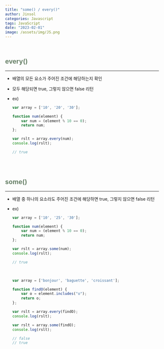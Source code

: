 ```yaml
---
title: "some() / every()"
author: Jinsol
categories: Javascript
tags: JavaScript
date: "2023-02-01"
image: /assets/img/JS.png
---
```


<br>

## <span style="color:#698269">every()</span>

<hr>

- 배열의 모든 요소가 주어진 조건에 해당하는지 확인

- 모두 해당되면 true, 그렇지 않으면 false 리턴

- ex)

    ```javascript
    var array = ['10', '20', '30'];

    function num(element) {
        var num = (element % 10 == 0);
        return num;
    };

    var rslt = array.every(num);
    console.log(rslt);

    // true
    ```

<br>
<br>

## <span style="color:#698269">some()</span>

<hr>

- 배열 중 하나의 요소라도 주어진 조건에 해당하면 true, 그렇지 않으면 false 리턴

- ex)

    ```javascript
    var array = ['10', '25', '30'];

    function num(element) {
        var num = (element % 10 == 0);
        return num;
    };

    var rslt = array.some(num);
    console.log(rslt);
    
    // true
    ```

    <br>

    ```javascript
    var array = ['bonjour', 'baguette', 'croissant'];

    function findO(element) {
        var o = element.includes("o");
        return o;
    };

    var rslt = array.every(findO);
    console.log(rslt);

    var rslt = array.some(findO);
    console.log(rslt);

    // false
    // true
    ```